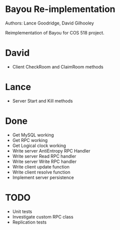 # Bayou Re-implementation

Authors: Lance Goodridge, David Gilhooley

Reimplementation of Bayou for COS 518 project.

# David

* Client CheckRoom and ClaimRoom methods

# Lance

* Server Start and Kill methods

# Done

* Get MySQL working
* Get RPC working
* Get Logical clock working
* Write server AntiEntropy RPC Handler
* Write server Read RPC handler
* Write server Write RPC handler
* Write client update function
* Write client resolve function
* Implement server persistence

# TODO

* Unit tests
* Investigate custom RPC class
* Replication tests

